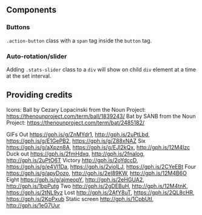 ## Components
### Buttons
`.action-button` class with a `span` tag inside the `button` tag.

### Auto-rotation/slider
Adding `.stats-slider` class to a `div` will show on child `div` element at a time at the set interval.

## Providing credits
Icons:
Ball by Cezary Lopacinski from the Noun Project: https://thenounproject.com/term/ball/1839243/
Bat by SANB from the Noun Project: https://thenounproject.com/term/bat/2485182/

GIFs
Out https://gph.is/g/ZnMYdr1, http://gph.is/2uPtLbd, https://gph.is/g/E1GePB2, https://gph.is/g/Z88xNAZ
Six https://gph.is/g/aXpzn8A, https://gph.is/g/EJl2kQx, http://gph.is/12M4Izc
Duck out https://gph.is/2fmHdxq, http://gph.is/2fnalog, http://gph.is/2uPtO6T
Victory http://gph.is/2oYdccD, https://gph.is/g/e4Vl1Da, https://gph.is/2yiolLJ, https://gph.is/2CYeEBt
Four https://gph.is/g/apyDozo, http://gph.is/2eI89KW, http://gph.is/12M4B6O
Eight https://gph.is/g/ajmeopY, http://gph.is/2eHGUA2, http://gph.is/1bpPutg
Two http://gph.is/2gDEBuH, http://gph.is/12M4tnK, https://gph.is/2tNL9yz
Lost http://gph.is/2AfY8uT, https://gph.is/2QL8cHR, https://gph.is/2KpPxub
Static screen http://gph.is/1CpbUtI, http://gph.is/1eG7Uur